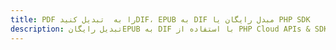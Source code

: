 ---title: PDF را به  تبدیل کنیدDIF، EPUB به DIF مبدل رایگان یا PHP SDKdescription: تبدیل رایگانEPUB به DIF با استفاده از PHP Cloud APIs & SDK همچنین اسناد PDF را در Cloud ایجاد، ویرایش و رندر کنید.---